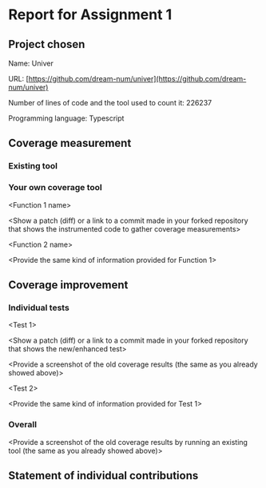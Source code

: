 # Report for Assignment 1

## Project chosen

Name: Univer

URL: [https://github.com/dream-num/univer](https://github.com/dream-num/univer)

Number of lines of code and the tool used to count it: 226237

Programming language: Typescript

## Coverage measurement

### Existing tool

<Inform the name of the existing tool that was executed and how it was executed>

<Show the coverage results provided by the existing tool with a screenshot>

### Your own coverage tool

<The following is supposed to be repeated for each group member>

<Group member name>

<Function 1 name>

<Show a patch (diff) or a link to a commit made in your forked repository that shows the instrumented code to gather coverage measurements>

<Provide a screenshot of the coverage results output by the instrumentation>

<Function 2 name>

<Provide the same kind of information provided for Function 1>

## Coverage improvement

### Individual tests

<The following is supposed to be repeated for each group member>

<Group member name>

<Test 1>

<Show a patch (diff) or a link to a commit made in your forked repository that shows the new/enhanced test>

<Provide a screenshot of the old coverage results (the same as you already showed above)>

<Provide a screenshot of the new coverage results>

<State the coverage improvement with a number and elaborate on why the coverage is improved>

<Test 2>

<Provide the same kind of information provided for Test 1>

### Overall

<Provide a screenshot of the old coverage results by running an existing tool (the same as you already showed above)>

<Provide a screenshot of the new coverage results by running the existing tool using all test modifications made by the group>

## Statement of individual contributions

<Write what each group member did>
